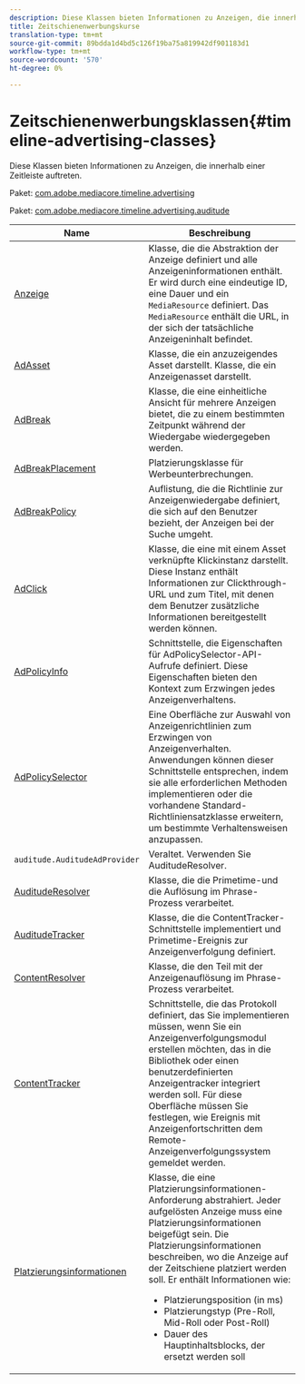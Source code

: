 ```yaml
---
description: Diese Klassen bieten Informationen zu Anzeigen, die innerhalb einer Zeitleiste auftreten.
title: Zeitschienenwerbungskurse
translation-type: tm+mt
source-git-commit: 89bdda1d4bd5c126f19ba75a819942df901183d1
workflow-type: tm+mt
source-wordcount: '570'
ht-degree: 0%

---
```



# Zeitschienenwerbungsklassen{#timeline-advertising-classes}

Diese Klassen bieten Informationen zu Anzeigen, die innerhalb einer Zeitleiste auftreten.

Paket: [com.adobe.mediacore.timeline.advertising](https://help.adobe.com/en_US/primetime/api/psdk/javadoc_1.4/com/adobe/mediacore/timeline/advertising/package-summary.html)

Paket: [com.adobe.mediacore.timeline.advertising.auditude](https://help.adobe.com/en_US/primetime/api/psdk/javadoc_1.4/com/adobe/mediacore/timeline/advertising/auditude/package-summary.html)

| Name | Beschreibung |
|--- |--- |
| [Anzeige](https://help.adobe.com/en_US/primetime/api/psdk/javadoc_1.4/com/adobe/mediacore/timeline/advertising/Ad.html) | Klasse, die die Abstraktion der Anzeige definiert und alle Anzeigeninformationen enthält. Er wird durch eine eindeutige ID, eine Dauer und ein `MediaResource` definiert. Das `MediaResource` enthält die URL, in der sich der tatsächliche Anzeigeninhalt befindet. |
| [AdAsset](https://help.adobe.com/en_US/primetime/api/psdk/javadoc_1.4/com/adobe/mediacore/timeline/advertising/AdAsset.html) | Klasse, die ein anzuzeigendes Asset darstellt. Klasse, die ein Anzeigenasset darstellt. |
| [AdBreak](https://help.adobe.com/en_US/primetime/api/psdk/javadoc_1.4/com/adobe/mediacore/timeline/advertising/AdBreak.html) | Klasse, die eine einheitliche Ansicht für mehrere Anzeigen bietet, die zu einem bestimmten Zeitpunkt während der Wiedergabe wiedergegeben werden. |
| [AdBreakPlacement](https://help.adobe.com/en_US/primetime/api/psdk/javadoc_1.4/com/adobe/mediacore/timeline/advertising/AdBreakPlacement.html) | Platzierungsklasse für Werbeunterbrechungen. |
| [AdBreakPolicy](https://help.adobe.com/en_US/primetime/api/psdk/javadoc_1.4/com/adobe/mediacore/timeline/advertising/AdBreakPolicy.html) | Auflistung, die die Richtlinie zur Anzeigenwiedergabe definiert, die sich auf den Benutzer bezieht, der Anzeigen bei der Suche umgeht. |
| [AdClick](https://help.adobe.com/en_US/primetime/api/psdk/javadoc_1.4/com/adobe/mediacore/timeline/advertising/AdClick.html) | Klasse, die eine mit einem Asset verknüpfte Klickinstanz darstellt. Diese Instanz enthält Informationen zur Clickthrough-URL und zum Titel, mit denen dem Benutzer zusätzliche Informationen bereitgestellt werden können. |
| [AdPolicyInfo](https://help.adobe.com/en_US/primetime/api/psdk/javadoc_1.4/com/adobe/mediacore/timeline/advertising/AdPolicyInfo.html) | Schnittstelle, die Eigenschaften für AdPolicySelector-API-Aufrufe definiert. Diese Eigenschaften bieten den Kontext zum Erzwingen jedes Anzeigenverhaltens. |
| [AdPolicySelector](https://help.adobe.com/en_US/primetime/api/psdk/javadoc_1.4/com/adobe/mediacore/timeline/advertising/AdPolicySelector.html) | Eine Oberfläche zur Auswahl von Anzeigenrichtlinien zum Erzwingen von Anzeigenverhalten. Anwendungen können dieser Schnittstelle entsprechen, indem sie alle erforderlichen Methoden implementieren oder die vorhandene Standard-Richtliniensatzklasse erweitern, um bestimmte Verhaltensweisen anzupassen. |
| `auditude.AuditudeAdProvider` | Veraltet. Verwenden Sie AuditudeResolver. |
| [AuditudeResolver](https://help.adobe.com/en_US/primetime/api/psdk/javadoc_1.4/com/adobe/mediacore/timeline/advertising/auditude/AuditudeResolver.html) | Klasse, die die Primetime-und die Auflösung im Phrase-Prozess verarbeitet. |
| [AuditudeTracker](https://help.adobe.com/en_US/primetime/api/psdk/javadoc_1.4/com/adobe/mediacore/timeline/advertising/auditude/AuditudeTracker.html) | Klasse, die die ContentTracker-Schnittstelle implementiert und Primetime-Ereignis zur Anzeigenverfolgung definiert. |
| [ContentResolver](https://help.adobe.com/en_US/primetime/api/psdk/javadoc_1.4/com/adobe/mediacore/timeline/advertising/ContentResolver.html) | Klasse, die den Teil mit der Anzeigenauflösung im Phrase-Prozess verarbeitet. |
| [ContentTracker](https://help.adobe.com/en_US/primetime/api/psdk/javadoc_1.4/com/adobe/mediacore/timeline/advertising/ContentTracker.html) | Schnittstelle, die das Protokoll definiert, das Sie implementieren müssen, wenn Sie ein Anzeigenverfolgungsmodul erstellen möchten, das in die Bibliothek oder einen benutzerdefinierten Anzeigentracker integriert werden soll. Für diese Oberfläche müssen Sie festlegen, wie Ereignis mit Anzeigenfortschritten dem Remote-Anzeigenverfolgungssystem gemeldet werden. |
| [Platzierungsinformationen](https://help.adobe.com/en_US/primetime/api/psdk/javadoc_1.4/com/adobe/mediacore/timeline/advertising/PlacementInformation.html) | Klasse, die eine Platzierungsinformationen-Anforderung abstrahiert. Jeder aufgelösten Anzeige muss eine Platzierungsinformationen beigefügt sein. Die Platzierungsinformationen beschreiben, wo die Anzeige auf der Zeitschiene platziert werden soll. Er enthält Informationen wie: <ul><li>Platzierungsposition (in ms) </li><li>Platzierungstyp (Pre-Roll, Mid-Roll oder Post-Roll) </li><li>Dauer des Hauptinhaltsblocks, der ersetzt werden soll</li></ul> |
